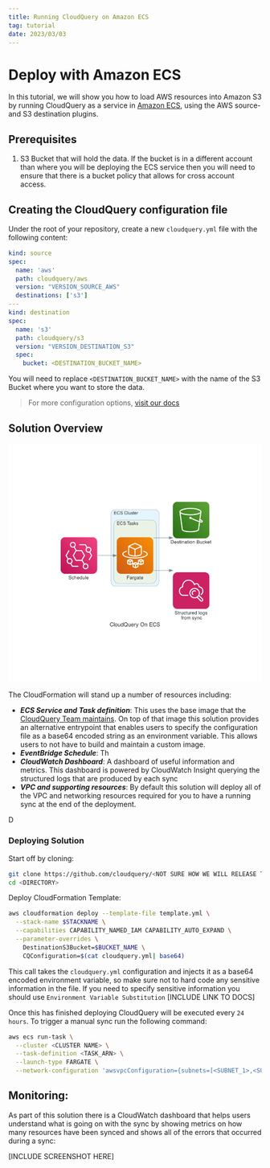 ```yaml
---
title: Running CloudQuery on Amazon ECS
tag: tutorial
date: 2023/03/03
---
```


# Deploy with Amazon ECS

In this tutorial, we will show you how to load AWS resources into Amazon S3 by running CloudQuery as a service in [Amazon ECS](https://github.com/features/actions), using the AWS source- and S3 destination plugins.

## Prerequisites

1. S3 Bucket that will hold the data. If the bucket is in a different account than where you will be deploying the ECS service then you will need to ensure that there is a bucket policy that allows for cross account access.


## Creating the CloudQuery configuration file

Under the root of your repository, create a new `cloudquery.yml` file with the following content:

```yaml copy
kind: source
spec:
  name: 'aws'
  path: cloudquery/aws
  version: "VERSION_SOURCE_AWS"
  destinations: ['s3']
---
kind: destination
spec:
  name: 's3'
  path: cloudquery/s3
  version: "VERSION_DESTINATION_S3"
  spec:
    bucket: <DESTINATION_BUCKET_NAME>
```

You will need to replace `<DESTINATION_BUCKET_NAME>` with the name of the S3 Bucket where you want to store the data. 


> For more configuration options, [visit our docs](/docs/reference/source-spec)

## Solution Overview

![alt text](../../../data/ecs-deployment/cloudquery_on_ecs.png "Title")



The CloudFormation will stand up a number of resources including:



- ***ECS Service and Task definition***: This uses the base image that the [CloudQuery Team maintains](https://github.com/cloudquery/cloudquery/pkgs/container/cloudquery). On top of that image this solution provides an alternative entrypoint that enables users to specify the configuration file as a base64 encoded string as an environment variable. This allows users to not have to build and maintain a custom image.
- ***EventBridge Schedule***: Th
- ***CloudWatch Dashboard***: A dashboard of useful information and metrics. This dashboard is powered by CloudWatch Insight querying the structured logs that are produced by each sync
- ***VPC and supporting resources***: By default this solution will deploy all of the VPC and networking resources required for you to have a running sync at the end of the deployment.  


D

### Deploying Solution

Start off by cloning:
```bash
git clone https://github.com/cloudquery/<NOT SURE HOW WE WILL RELEASE THIS>
cd <DIRECTORY>
```

Deploy CloudFormation Template:

```bash
aws cloudformation deploy --template-file template.yml \
  --stack-name $STACKNAME \
  --capabilities CAPABILITY_NAMED_IAM CAPABILITY_AUTO_EXPAND \
  --parameter-overrides \
    DestinationS3Bucket=$BUCKET_NAME \
    CQConfiguration=$(cat cloudquery.yml| base64) 
```

This call takes the `cloudquery.yml` configuration and injects it as a base64 encoded environment variable, so make sure not to hard code any sensitive information in the file. If you need to specify sensitive information you should use `Environment Variable Substitution` [INCLUDE LINK TO DOCS] 


Once this has finished deploying CloudQuery will be executed every `24 hours`. To trigger a manual sync run the following command:
```bash
aws ecs run-task \
  --cluster <CLUSTER NAME> \
  --task-definition <TASK_ARN> \
  --launch-type FARGATE \
  --network-configuration 'awsvpcConfiguration={subnets=[<SUBNET_1>,<SUBNET_2>],securityGroups=[<SG_1>,<SG_2>]}'
```



## Monitoring:

As part of this solution there is a CloudWatch dashboard that helps users understand what is going on with the sync by showing metrics on how many resources have been synced and shows all of the errors that occurred during a sync:


[INCLUDE SCREENSHOT HERE]
